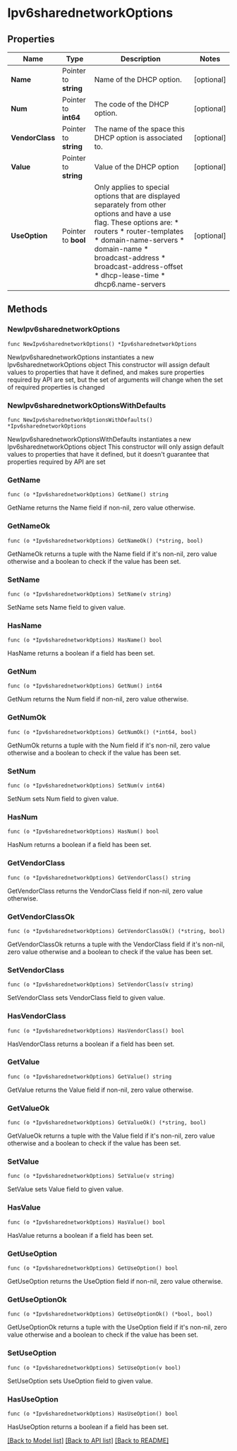 # Ipv6sharednetworkOptions

## Properties

Name | Type | Description | Notes
------------ | ------------- | ------------- | -------------
**Name** | Pointer to **string** | Name of the DHCP option. | [optional] 
**Num** | Pointer to **int64** | The code of the DHCP option. | [optional] 
**VendorClass** | Pointer to **string** | The name of the space this DHCP option is associated to. | [optional] 
**Value** | Pointer to **string** | Value of the DHCP option | [optional] 
**UseOption** | Pointer to **bool** | Only applies to special options that are displayed separately from other options and have a use flag. These options are: * routers * router-templates * domain-name-servers * domain-name * broadcast-address * broadcast-address-offset * dhcp-lease-time * dhcp6.name-servers | [optional] 

## Methods

### NewIpv6sharednetworkOptions

`func NewIpv6sharednetworkOptions() *Ipv6sharednetworkOptions`

NewIpv6sharednetworkOptions instantiates a new Ipv6sharednetworkOptions object
This constructor will assign default values to properties that have it defined,
and makes sure properties required by API are set, but the set of arguments
will change when the set of required properties is changed

### NewIpv6sharednetworkOptionsWithDefaults

`func NewIpv6sharednetworkOptionsWithDefaults() *Ipv6sharednetworkOptions`

NewIpv6sharednetworkOptionsWithDefaults instantiates a new Ipv6sharednetworkOptions object
This constructor will only assign default values to properties that have it defined,
but it doesn't guarantee that properties required by API are set

### GetName

`func (o *Ipv6sharednetworkOptions) GetName() string`

GetName returns the Name field if non-nil, zero value otherwise.

### GetNameOk

`func (o *Ipv6sharednetworkOptions) GetNameOk() (*string, bool)`

GetNameOk returns a tuple with the Name field if it's non-nil, zero value otherwise
and a boolean to check if the value has been set.

### SetName

`func (o *Ipv6sharednetworkOptions) SetName(v string)`

SetName sets Name field to given value.

### HasName

`func (o *Ipv6sharednetworkOptions) HasName() bool`

HasName returns a boolean if a field has been set.

### GetNum

`func (o *Ipv6sharednetworkOptions) GetNum() int64`

GetNum returns the Num field if non-nil, zero value otherwise.

### GetNumOk

`func (o *Ipv6sharednetworkOptions) GetNumOk() (*int64, bool)`

GetNumOk returns a tuple with the Num field if it's non-nil, zero value otherwise
and a boolean to check if the value has been set.

### SetNum

`func (o *Ipv6sharednetworkOptions) SetNum(v int64)`

SetNum sets Num field to given value.

### HasNum

`func (o *Ipv6sharednetworkOptions) HasNum() bool`

HasNum returns a boolean if a field has been set.

### GetVendorClass

`func (o *Ipv6sharednetworkOptions) GetVendorClass() string`

GetVendorClass returns the VendorClass field if non-nil, zero value otherwise.

### GetVendorClassOk

`func (o *Ipv6sharednetworkOptions) GetVendorClassOk() (*string, bool)`

GetVendorClassOk returns a tuple with the VendorClass field if it's non-nil, zero value otherwise
and a boolean to check if the value has been set.

### SetVendorClass

`func (o *Ipv6sharednetworkOptions) SetVendorClass(v string)`

SetVendorClass sets VendorClass field to given value.

### HasVendorClass

`func (o *Ipv6sharednetworkOptions) HasVendorClass() bool`

HasVendorClass returns a boolean if a field has been set.

### GetValue

`func (o *Ipv6sharednetworkOptions) GetValue() string`

GetValue returns the Value field if non-nil, zero value otherwise.

### GetValueOk

`func (o *Ipv6sharednetworkOptions) GetValueOk() (*string, bool)`

GetValueOk returns a tuple with the Value field if it's non-nil, zero value otherwise
and a boolean to check if the value has been set.

### SetValue

`func (o *Ipv6sharednetworkOptions) SetValue(v string)`

SetValue sets Value field to given value.

### HasValue

`func (o *Ipv6sharednetworkOptions) HasValue() bool`

HasValue returns a boolean if a field has been set.

### GetUseOption

`func (o *Ipv6sharednetworkOptions) GetUseOption() bool`

GetUseOption returns the UseOption field if non-nil, zero value otherwise.

### GetUseOptionOk

`func (o *Ipv6sharednetworkOptions) GetUseOptionOk() (*bool, bool)`

GetUseOptionOk returns a tuple with the UseOption field if it's non-nil, zero value otherwise
and a boolean to check if the value has been set.

### SetUseOption

`func (o *Ipv6sharednetworkOptions) SetUseOption(v bool)`

SetUseOption sets UseOption field to given value.

### HasUseOption

`func (o *Ipv6sharednetworkOptions) HasUseOption() bool`

HasUseOption returns a boolean if a field has been set.


[[Back to Model list]](../README.md#documentation-for-models) [[Back to API list]](../README.md#documentation-for-api-endpoints) [[Back to README]](../README.md)


